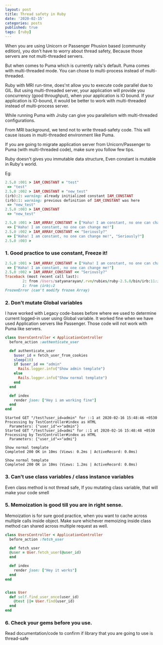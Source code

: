 ```yaml
---
layout: post
title: Thread safety in Ruby
date: '2020-02-15'
categories: posts
published: true
tags: [ruby]
---
```


When you are using Unicorn or Passenger Phusion based (community edition), you don't have to worry about thread safety, Because those servers are not multi-threaded servers.

But when comes to Puma which is currently rails's default. Puma comes with multi-threaded mode. You can chose to multi-process instead of multi-threaded. 

Ruby with MRI run-time, does'nt allow you to execute code parallel due to GIL. But using multi-threaded server, your application will provide you concurrency (good throughput), when your application is IO bound. If your application is IO-bound, it would be better to work with multi-threaded instead of multi-process server.

While running Puma with Jruby can give you parallelism with multi-threaded configurations.

From MRI background, we tend not to write thread-safety code. This will cause issues in multi-threaded environment like Puma.

If you are going to migrate application server from Unicorn/Passenger to Puma (with multi-threaded code), make sure you follow few tips.

Ruby doesn't gives you immutable data structure, Even constant is mutable in Ruby's world.


Eg:
```ruby
2.5.0 :001 > IAM_CONSTANT = "test"
 => "test"
2.5.0 :002 > IAM_CONSTANT = "new_test"
(irb):2: warning: already initialized constant IAM_CONSTANT
(irb):1: warning: previous definition of IAM_CONSTANT was here
 => "new_test"
2.5.0 :003 > IAM_CONSTANT
 => "new_test"

2.5.0 :001 > IAM_ARRAY_CONSTANT = ["Haha! I am constant, no one can change me!"]
 => ["Haha! I am constant, no one can change me!"]
2.5.0 :002 > IAM_ARRAY_CONSTANT << "Seriously?"
 => ["Haha! I am constant, no one can change me!", "Seriously?"]
2.5.0 :003 >
 ```

### 1. Good practice to use constant, Freeze it!
```ruby
2.5.0 :001 > IAM_ARRAY_CONSTANT = ["Haha! I am constant, no one can change me!"].freeze
 => ["Haha! I am constant, no one can change me!"]
2.5.0 :002 > IAM_ARRAY_CONSTANT << "Seriously?"
Traceback (most recent call last):
        2: from /Users/satyanarayan/.rvm/rubies/ruby-2.5.0/bin/irb:11:in `<main>'
        1: from (irb):2
FrozenError (can't modify frozen Array)
```

### 2. Don't mutate Global variables

I have worked with Legacy code-bases before where we used to determine current logged-in user using Global variable. It worked fine when we have used Application servers like Passenger. Those code will not work with Puma like servers.

```ruby
class UsersController < ApplicationController
  before_action :authenticate_user

  def authenticate_user
    $user_id = fetch_user_from_cookies
    sleep(10)
    if $user_id == "admin"
      Rails.logger.info("Show admin template")
    else
      Rails.logger.info("Show normal template")
    end
  end

  def index
    render json: ["Hey i am working fine"]
  end
end
```

```
Started GET "/test?user_id=admin" for ::1 at 2020-02-16 15:48:46 +0530
Processing by TestController#index as HTML
  Parameters: {"user_id"=>"admin"}
Started GET "/test?user_id=admi" for ::1 at 2020-02-16 15:48:48 +0530
Processing by TestController#index as HTML
  Parameters: {"user_id"=>"admi"}

Show normal template
Completed 200 OK in 10ms (Views: 0.2ms | ActiveRecord: 0.0ms)

Show normal template
Completed 200 OK in 10ms (Views: 1.2ms | ActiveRecord: 0.0ms)
```

### 3. Can't use class variables / class instance variables
Even class method is not thread safe, If you mutating class variable, that will make your code smell

### 5. Memoization is good till you are in right sense.
Memoization is for sure good practice, when you want to cache across multiple calls inside object. 
Make sure whichever memoizing inside class method can shared across multiple request as well.

```ruby
class UsersController < ApplicationController
  before_action :fetch_user

  def fetch_user
  @user = User.fetch_user(@user_id)
  end

  def index
    render json: ["Hey it works"]
  end
end


class User
  def self.find_user_once(user_id)
    @test ||= User.find(user_id)
  end
end

```

### 6. Check your gems before you use.
Read documentation/code to confirm if library that you are going to use is thread-safe